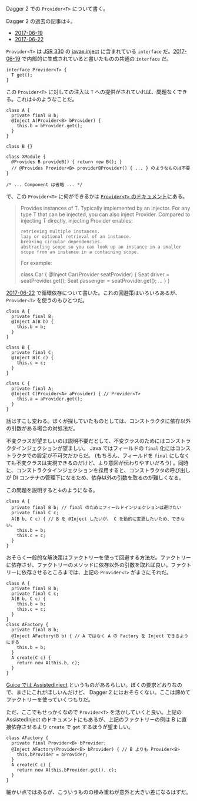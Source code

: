 Dagger 2 での `Provider<T>` について書く。

Dagger 2 の過去の記事は↓。

- [2017-06-19][]
- [2017-06-22][]

`Provider<T>` は [JSR 330](https://jcp.org/en/jsr/detail?id=330) の [javax.inject](http://docs.oracle.com/javaee/7/api/javax/inject/package-summary.html) に含まれている `interface` だ。[2017-06-19][] で内部的に生成されていると書いたものの共通の `interface` だ。

```
interface Provider<T> {
  T get();
}
```

この `Provider<T>` に対しての注入は `T` への提供がされていれば、問題なくできる。これは↓のようなことだ。

```
class A {
  private final B b;
  @Inject A(Provider<B> bProvider) {
    this.b = bProvider.get();
  }
}

class B {}

class XModule {
  @Provides B provideB() { return new B(); }
  // @Provides Provider<B> providerBProvider() { ... } のようなものは不要
}

/* ... Component は省略 ... */
```

で、この `Provider<T>` に何ができるかは [`Provider<T>` のドキュメント](http://docs.oracle.com/javaee/7/api/javax/inject/Provider.html)にある。

> Provides instances of T. Typically implemented by an injector. For any type T that can be injected, you can also inject Provider<T>. Compared to injecting T directly, injecting Provider<T> enables:
>
>     retrieving multiple instances.
>     lazy or optional retrieval of an instance.
>     breaking circular dependencies.
>     abstracting scope so you can look up an instance in a smaller scope from an instance in a containing scope.
>
> For example:
>
>    class Car {
>      @Inject Car(Provider<Seat> seatProvider) {
>        Seat driver = seatProvider.get();
>        Seat passenger = seatProvider.get();
>        ...
>      }
>    }

[2017-06-22][] で循環依存について書いた。これの回避策はいろいろあるが、 `Provider<T>` を使うのもひとつだ。

```
class A {
  private final B;
  @Inject A(B b) {
    this.b = b;
  }
}

class B {
  private final C;
  @Inject B(C c) {
    this.c = c;
  }
}

class C {
  private final A;
  @Inject C(Provider<A> aProvider) { // Provider<T>
    this.a = aProvider.get();
  }
}
```

話はすこし変わる。ぼくが探していたものとしては、コンストラクタに依存以外の引数がある場合の対処法だ。

不変クラスが望ましいのは説明不要だとして、不変クラスのためにはコンストラクタインジェクションが望ましい。 Java ではフィールドの `final` 化にはコンストラクタでの設定が不可欠だからだ。 (もちろん、フィールドを `final` にしなくても不変クラスは実現できるのだけど、より意図が伝わりやすいだろう) 。同時に、コンストラクタインジェクションを採用すると、コンストラクタの呼び出しが DI コンテナの管理下になるため、依存以外の引数を取るのが難しくなる。

この問題を説明すると↓のようになる。

```
class A {
  private final B b; // final のためにフィールドインジェクションは避けたい
  private final C c;
  A(B b, C c) { // B を @Inject したいが、 C を動的に変更したいため、できない。
    this.b = b;
    this.c = c;
  }
}
```

おそらく一般的な解決策はファクトリーを使って回避する方法だ。ファクトリーに依存させ、ファクトリーのメソッドに依存以外の引数を取れば良い。ファクトリーに依存させるところまでは、上記の `Provider<T>` がまさにそれだ。

```
class A {
  private final B b;
  private final C c;
  A(B b, C c) {
    this.b = b;
    this.c = c;
  }
}
class AFactory {
  private final B b;
  @Inject AFactory(B b) { // A ではなく A の Factory を Inject できるようにする
    this.b = b;
  }
  A create(C c) {
    return new A(this.b, c);
  }
}
```

[Guice では AssistedInject](https://github.com/google/guice/wiki/AssistedInject) というものがあるらしい。ぼくの要求どおりなので、まさにこれがほしいんだけど、 Dagger 2 にはおそらくない。ここは諦めてファクトリーを使っていくつもりだ。

ただ、ここでもせっかくなので `Provider<T>` を活かしていくと良い。上記の AssistedInject のドキュメントにもあるが、上記のファクトリーの例は B に直接依存させるより `create` で `get` するほうが望ましい。

```
class AFactory {
  private final Provider<B> bProvider;
  @Inject AFactory(Provider<B> bProvider) { // B よりも Provider<B>
    this.bProvider = bProvider;
  }
  A create(C c) {
    return new A(this.bProvider.get(), c);
  }
}
```

細かい点ではあるが、こういうものの積み重ねが意外と大きい差になるはずだ。

[2017-06-19]: http://blog.bouzuya.net/2017/06/19/
[2017-06-22]: http://blog.bouzuya.net/2017/06/22/
